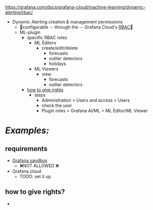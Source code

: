 https://grafana.com/docs/grafana-cloud/machine-learning/dynamic-alerting/rbac/

* Dynamic Alerting creation & management permissions
  * 👀configurable -- through the -- Grafana Cloud's [RBAC](https://grafana.com/docs/grafana/latest/administration/roles-and-permissions/access-control/plan-rbac-rollout-strategy/)👀
  * ML-plugin 
    * specific RBAC roles
      * ML Editors
        * create/edit/delete
          * forecasts
          * outlier detectors
          * holidays
      * ML Viewers
        * view
          * forecasts
          * outlier detectors
    * [how to give rights](https://youtu.be/-zNoEOvlkYc?si=z0F1Ej6WnZwZwrFS)
      * steps
        * Administration > Users and access > Users
        * check the user
        * Plugin roles > Grafana AI/ML > ML Editor/ML Viewer

# _Examples:_
## requirements
* [Grafana sandbox](https://play.grafana.org/admin/plugins)
  * ❌NOT ALLOWED ❌
* Grafana cloud
  * TODO: set it up
## how to give rights?
* 
